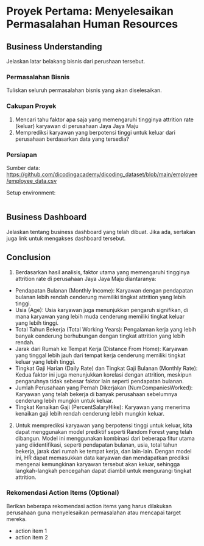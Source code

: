 # Proyek Pertama: Menyelesaikan Permasalahan Human Resources

## Business Understanding

Jelaskan latar belakang bisnis dari perushaan tersebut.

### Permasalahan Bisnis

Tuliskan seluruh permasalahan bisnis yang akan diselesaikan.

### Cakupan Proyek

1. Mencari tahu faktor apa saja yang memengaruhi tingginya attrition rate (keluar) karyawan di perusahaan Jaya Jaya Maju
2. Memprediksi karyawan yang berpotensi tinggi untuk keluar dari perusahaan berdasarkan data yang tersedia?

### Persiapan

Sumber data: https://github.com/dicodingacademy/dicoding_dataset/blob/main/employee/employee_data.csv

Setup environment:

```

```

## Business Dashboard

Jelaskan tentang business dashboard yang telah dibuat. Jika ada, sertakan juga link untuk mengakses dashboard tersebut.

## Conclusion

1. Berdasarkan hasil analisis, faktor utama yang memengaruhi tingginya attrition rate di perusahaan Jaya Jaya Maju diantaranya:
- Pendapatan Bulanan (Monthly Income): Karyawan dengan pendapatan bulanan lebih rendah cenderung memiliki tingkat attrition yang lebih tinggi.
- Usia (Age): Usia karyawan juga menunjukkan pengaruh signifikan, di mana karyawan yang lebih muda cenderung memiliki tingkat keluar yang lebih tinggi.
- Total Tahun Bekerja (Total Working Years): Pengalaman kerja yang lebih banyak cenderung berhubungan dengan tingkat attrition yang lebih rendah.
- Jarak dari Rumah ke Tempat Kerja (Distance From Home): Karyawan yang tinggal lebih jauh dari tempat kerja cenderung memiliki tingkat keluar yang lebih tinggi.
- Tingkat Gaji Harian (Daily Rate) dan Tingkat Gaji Bulanan (Monthly Rate): Kedua faktor ini juga menunjukkan korelasi dengan attrition, meskipun pengaruhnya tidak sebesar faktor lain seperti pendapatan bulanan.
- Jumlah Perusahaan yang Pernah Dikerjakan (NumCompaniesWorked): Karyawan yang telah bekerja di banyak perusahaan sebelumnya cenderung lebih mungkin untuk keluar.
- Tingkat Kenaikan Gaji (PercentSalaryHike): Karyawan yang menerima kenaikan gaji lebih rendah cenderung lebih mungkin keluar.

2. Untuk memprediksi karyawan yang berpotensi tinggi untuk keluar, kita dapat menggunakan model prediktif seperti Random Forest yang telah dibangun. Model ini menggunakan kombinasi dari beberapa fitur utama yang diidentifikasi, seperti pendapatan bulanan, usia, total tahun bekerja, jarak dari rumah ke tempat kerja, dan lain-lain. Dengan model ini, HR dapat memasukkan data karyawan dan mendapatkan prediksi mengenai kemungkinan karyawan tersebut akan keluar, sehingga langkah-langkah pencegahan dapat diambil untuk mengurangi tingkat attrition.

### Rekomendasi Action Items (Optional)

Berikan beberapa rekomendasi action items yang harus dilakukan perusahaan guna menyelesaikan permasalahan atau mencapai target mereka.

- action item 1
- action item 2
